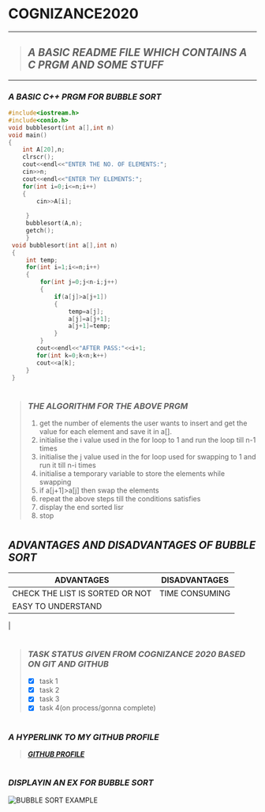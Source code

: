 # COGNIZANCE2020
---
> ## **_A BASIC README FILE WHICH CONTAINS A C PRGM AND SOME  STUFF_**
---

### **_A BASIC C++ PRGM FOR BUBBLE SORT_**

```C++
#include<iostream.h>
#include<conio.h>
void bubblesort(int a[],int n)
void main()
{
    int A[20],n;
    clrscr();
    cout<<endl<<"ENTER THE NO. OF ELEMENTS:";
    cin>>n;
    cout<<endl<<"ENTER THY ELEMENTS:";
    for(int i=0;i<=n;i++)
    {
        cin>>A[i];
           
     }
     bubblesort(A,n);
     getch();
     }
 void bubblesort(int a[],int n)    
 {
     int temp;
     for(int i=1;i<=n;i++)
     {
         for(int j=0;j<n-i;j++)
         {
             if(a[j]>a[j+1])
             {
                 temp=a[j];
                 a[j]=a[j+1];
                 a[j+1]=temp;
             }
         }
        cout<<endl<<"AFTER PASS:"<<i+1;
        for(int k=0;k<n;k++)
        cout<<a[k]; 
     }
 }
 ```
 #
 >### **_THE ALGORITHM FOR THE ABOVE PRGM_**
 >1. get the number of elements the user wants to insert and get the value for each element and save it in a[].
 >1. initialise the i value used in the for loop to 1 and run the loop till n-1 times
 >1. initialise the j value used in the for loop used for swapping to 1 and run it till n-i times
 >1. initialise a temporary variable to store the elements while swapping
 >1. if a[j+1]>a[j] then swap the elements 
 >1. repeat the above steps till the conditions satisfies
 >1. display the end sorted lisr
 >1. stop
#
## _**ADVANTAGES AND DISADVANTAGES OF BUBBLE SORT**_
| ADVANTAGES | DISADVANTAGES |
|------------| ---------------|
| CHECK THE LIST IS SORTED OR NOT | TIME CONSUMING |
| EASY TO UNDERSTAND|
|
#
>### _**TASK STATUS GIVEN FROM COGNIZANCE 2020 BASED ON GIT AND GITHUB**_
>* [x] task 1
>* [x] task 2
>* [x] task 3
>* [X]  task 4(on process/gonna complete)

#
### _**A HYPERLINK TO MY GITHUB PROFILE**_
>[_**GITHUB PROFILE**_](https://github.com/STRIZERORTIX 
"github account STRIZERORTIX")
#
 ### _**DISPLAYIN AN EX FOR BUBBLE SORT**_
 
 ![BUBBLE SORT EXAMPLE](https://www.productplan.com/uploads/bubble-sort-1024x683-2.png)
 
